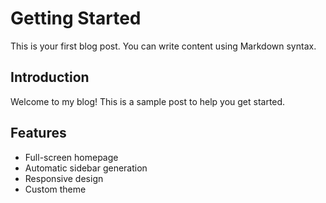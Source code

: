 # Getting Started

This is your first blog post. You can write content using Markdown syntax.

## Introduction

Welcome to my blog! This is a sample post to help you get started.

## Features

- Full-screen homepage
- Automatic sidebar generation
- Responsive design
- Custom theme